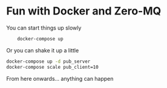 # Fun with Docker and Zero-MQ

You can start things up slowly

```bash
    docker-compose up
```

Or you can shake it up a little

```bash
docker-compose up -d pub_server
docker-compose scale pub_client=10
```

From here onwards... anything can happen
